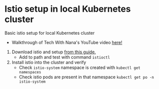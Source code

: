 # Istio setup in local Kubernetes cluster
Basic istio setup for local Kubernetes cluster

- Walkthrough of Tech With Nana's YouTube video [here!](https://www.youtube.com/watch?v=voAyroDb6xk)

1. Download istio and setup [from this guide.](https://istio.io/latest/docs/setup/getting-started/#download)
   - Add to path and test with command `istioctl`
2. Install istio into the cluster and verify
   - Check `istio-system` namespace is created with `kubectl get namespaces`
   - Check istio pods are present in that namespace `kubectl get po -n istio-system`
